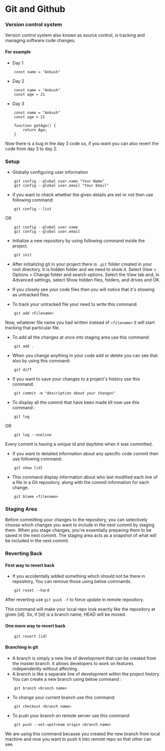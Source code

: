 # Git and Github

### Version control system
Version control system also known as source control, is tracking and managing software code changes.

#### For example

- Day 1

```
    const name = "Ankush"
```

- Day 2

```
    const name = "Ankush"
    const age = 21
```

- Day 3

```
    const name = "Ankush"
    const age = 21

    function getAge() {
        return Age;
    }
```

Now there is a bug in the day 3 code so, if you want you can also revert the code from day 3 to day 2. 

### Setup 

- Globally configuring user information

```
    git config --global user.name "Your Name"
    git config --global user.email "Your Email"
```

- if you want to check whether the given details are set or not then use following command:

```
    git config --list
```

OR

```
    git config --global user.name 
    git config --global user.email 
```

- Initialize a new repository by using following command inside the project.

```
    git init
```

- After initializing git in your project there is `.git` folder created in your root directory. It is hidden folder and we need to show it. Select View > Options > Change folder and search options. Select the View tab and, in Advanced settings, select Show hidden files, folders, and drives and OK.

- If you closely see your code files then you will notice that it's showing as untracked files. 

- To track your untracked file your need to write this command.

```
    git add <filename>
```

Now, whatever file name you had written instead of `<filename>` it will start tracking that particular file.

- To  add all the changes at once into staging area use this command: 

```
    git add .
```

- When you change anything in your code add or delete you can see that also by using this command: 

```
    git diff
```

- If you want to save your changes to a project's history use this command: 

```
    git commit -m "description about your changes"
```

- To display all the commit that have been made till now use this command :

```
    git log
```

 OR

```
    git log --oneline
```
Every commit is having a unique id and day/time when it was committed. 

- If you want to detailed information about any specific code commit then use following command:

```
    git show [id]
```

- This command display information about who last modified each line of a file in a Git repository, along with the commit information for each change. 

```
    git blame <filename>
```

### Staging Area

Before committing your changes to the repository, you can selectively choose which changes you want to include in the next commit by staging them. When you stage changes, you're essentially preparing them to be saved in the next commit. The staging area acts as a snapshot of what will be included in the next commit.

### Reverting Back

#### First way to revert back
- If you accidentally added something which should not be there in repository, You can remove those using below commands.

```
    git reset --hard     
```

After reverting use `git push -f` to force update in remote repository.

This command will make your local repo look exactly like the repository at given [id]. So, if [id] is a branch name, HEAD will be moved.

#### One more way to revert back

```
    git revert [id]
```


#### Branching in git

- A branch is simply a new line of development that can be created from the master branch. It allows developers to work on features independently without affecting.
- A branch is like a separate line of development within the project history. You can create a new branch using below command :

```
    git branch <branch name>
```

- To change your current branch use this command: 

```
    git checkout <branch name>
```

- To push your branch on remote server use this command: 

```
    git push --set-upstream origin <branch name>
```

We are using this command because you created the new branch from local machine and now you want to push  it into remote repo so that other can see.

